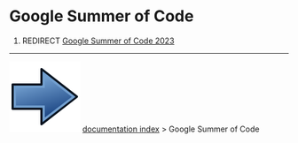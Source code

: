 # Google Summer of Code
1.  REDIRECT [Google Summer of Code 2023](Google_Summer_of_Code_2023.md)



---
![](images/Button_right.svg) [documentation index](../README.md) > Google Summer of Code
